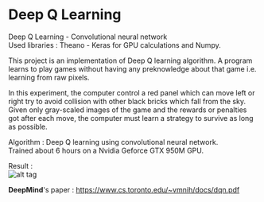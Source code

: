 # Deep Q Learning
Deep Q Learning - Convolutional neural network  
Used libraries : Theano - Keras for GPU calculations and Numpy.

This project is an implementation of Deep Q learning algorithm. A program learns to play games without having any preknowledge about that game i.e. learning from raw pixels.  
  
In this experiment, the computer control a red panel which can move left or right try to avoid collision with other black bricks which fall from the sky. Given only gray-scaled images of the game and the rewards or penalties got after each move, the computer must learn a strategy to survive as long as possible.  
  
Algorithm : Deep Q learning using convolutional neural network.  
Trained about 6 hours on a Nvidia Geforce GTX 950M GPU.  
  
Result :  
![alt tag](https://github.com/pqhuy98/Deep-Q-Learning/blob/master/reinforcement-learning.gif)
    
<b>DeepMind</b>'s paper : https://www.cs.toronto.edu/~vmnih/docs/dqn.pdf
